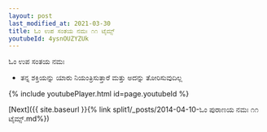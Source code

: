 ```yaml
---
layout: post
last_modified_at: 2021-03-30
title: ಓಂ ಉಪ ಸಂತಯ ನಮಃ ೧೧ ಟೈಮ್ಸ್
youtubeId: 4ysnOUZYZUk
---
```

 
 
 ಓಂ ಉಪ ಸಂತಯ ನಮಃ  
 
 -  ತನ್ನ ಶಕ್ತಿಯನ್ನು ಯಾರು ನಿಯಂತ್ರಿಸುತ್ತಾರೆ ಮತ್ತು ಅದನ್ನು ತೋರಿಸುವುದಿಲ್ಲ 
 
  
 
  
 
 
 
 
 
 


{% include youtubePlayer.html id=page.youtubeId %}
 
[Next]({{ site.baseurl }}{% link  split1/_posts/2014-04-10-ಓಂ ಪುರಾಣಯ ನಮಃ ೧೧ ಟೈಮ್ಸ್.md%})
 
